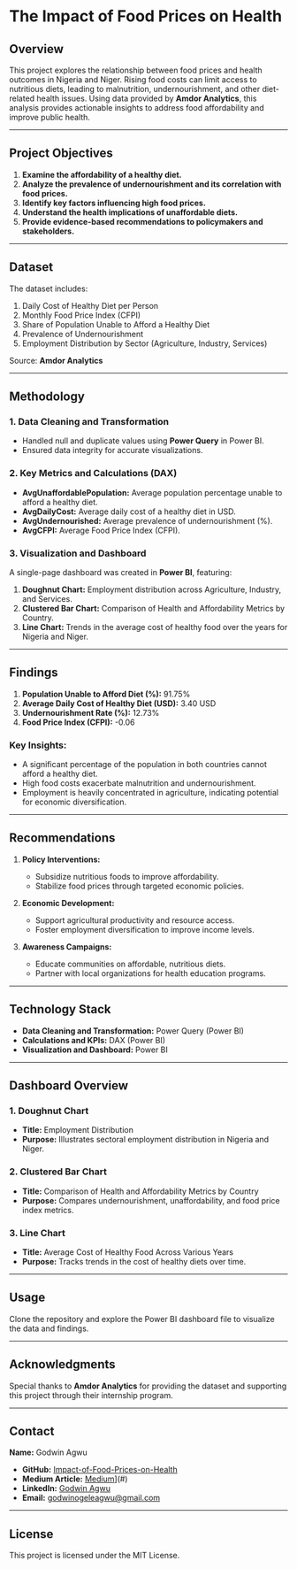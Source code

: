 # **The Impact of Food Prices on Health**

## **Overview**  
This project explores the relationship between food prices and health outcomes in Nigeria and Niger. Rising food costs can limit access to nutritious diets, leading to malnutrition, undernourishment, and other diet-related health issues. Using data provided by **Amdor Analytics**, this analysis provides actionable insights to address food affordability and improve public health.

---

## **Project Objectives**  
1. **Examine the affordability of a healthy diet.**  
2. **Analyze the prevalence of undernourishment and its correlation with food prices.**  
3. **Identify key factors influencing high food prices.**  
4. **Understand the health implications of unaffordable diets.**  
5. **Provide evidence-based recommendations to policymakers and stakeholders.**

---

## **Dataset**  
The dataset includes:  
1. Daily Cost of Healthy Diet per Person  
2. Monthly Food Price Index (CFPI)  
3. Share of Population Unable to Afford a Healthy Diet  
4. Prevalence of Undernourishment  
5. Employment Distribution by Sector (Agriculture, Industry, Services)

Source: **Amdor Analytics**

---

## **Methodology**  

### **1. Data Cleaning and Transformation**  
- Handled null and duplicate values using **Power Query** in Power BI.  
- Ensured data integrity for accurate visualizations.  

### **2. Key Metrics and Calculations (DAX)**  
- **AvgUnaffordablePopulation:** Average population percentage unable to afford a healthy diet.  
- **AvgDailyCost:** Average daily cost of a healthy diet in USD.  
- **AvgUndernourished:** Average prevalence of undernourishment (%).  
- **AvgCFPI:** Average Food Price Index (CFPI).  

### **3. Visualization and Dashboard**  
A single-page dashboard was created in **Power BI**, featuring:  
1. **Doughnut Chart:** Employment distribution across Agriculture, Industry, and Services.  
2. **Clustered Bar Chart:** Comparison of Health and Affordability Metrics by Country.  
3. **Line Chart:** Trends in the average cost of healthy food over the years for Nigeria and Niger.  

---

## **Findings**  

1. **Population Unable to Afford Diet (%):** 91.75%  
2. **Average Daily Cost of Healthy Diet (USD):** 3.40 USD  
3. **Undernourishment Rate (%):** 12.73%  
4. **Food Price Index (CFPI):** -0.06  

### **Key Insights:**  
- A significant percentage of the population in both countries cannot afford a healthy diet.  
- High food costs exacerbate malnutrition and undernourishment.  
- Employment is heavily concentrated in agriculture, indicating potential for economic diversification.  

---

## **Recommendations**  
1. **Policy Interventions:**  
   - Subsidize nutritious foods to improve affordability.  
   - Stabilize food prices through targeted economic policies.  

2. **Economic Development:**  
   - Support agricultural productivity and resource access.  
   - Foster employment diversification to improve income levels.  

3. **Awareness Campaigns:**  
   - Educate communities on affordable, nutritious diets.  
   - Partner with local organizations for health education programs.  

---

## **Technology Stack**  
- **Data Cleaning and Transformation:** Power Query (Power BI)  
- **Calculations and KPIs:** DAX (Power BI)  
- **Visualization and Dashboard:** Power BI  

---

## **Dashboard Overview**  

### **1. Doughnut Chart**  
- **Title:** Employment Distribution  
- **Purpose:** Illustrates sectoral employment distribution in Nigeria and Niger.  

### **2. Clustered Bar Chart**  
- **Title:** Comparison of Health and Affordability Metrics by Country  
- **Purpose:** Compares undernourishment, unaffordability, and food price index metrics.  

### **3. Line Chart**  
- **Title:** Average Cost of Healthy Food Across Various Years  
- **Purpose:** Tracks trends in the cost of healthy diets over time.  

---

## **Usage**  
Clone the repository and explore the Power BI dashboard file to visualize the data and findings.  

---

## **Acknowledgments**  
Special thanks to **Amdor Analytics** for providing the dataset and supporting this project through their internship program.

---

## **Contact**  
**Name:** Godwin Agwu  
- **GitHub:** [Impact-of-Food-Prices-on-Health](#)  
- **Medium Article:** [Medium](https://godwinogele.medium.com/the-impact-of-food-prices-on-health-power-bi-analysis-and-dashboard-bcbc1ebcf309)](#)  
- **LinkedIn:** [Godwin Agwu](https://www.linkedin.com/in/godwin-agwu/)  
- **Email:** [godwinogeleagwu@gmail.com](mailto:godwinogeleagwu@gmail.com)  

---

## **License**  
This project is licensed under the MIT License.
